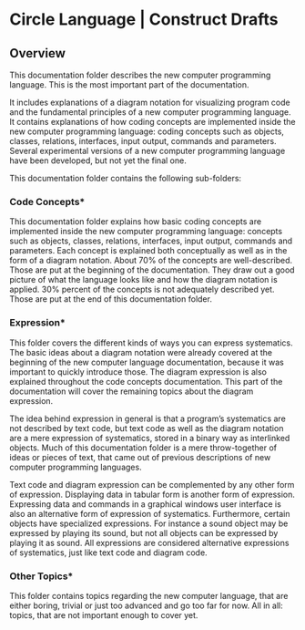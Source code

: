 ﻿Circle Language | Construct Drafts
=================================

Overview
--------

This documentation folder describes the new computer programming language. This is the most important part of the documentation.

It includes explanations of a diagram notation for visualizing program code and the fundamental principles of a new computer programming language. It contains explanations of how coding concepts are implemented inside the new computer programming language: coding concepts such as objects, classes, relations, interfaces, input output, commands and parameters. Several experimental versions of a new computer programming language have been developed, but not yet the final one.

This documentation folder contains the following sub-folders:

### Code Concepts*

This documentation folder explains how basic coding concepts are implemented inside the new computer programming language: concepts such as objects, classes, relations, interfaces, input output, commands and parameters. Each concept is explained both conceptually as well as in the form of a diagram notation. About 70% of the concepts are well-described. Those are put at the beginning of the documentation. They draw out a good picture of what the language looks like and how the diagram notation is applied. 30% percent of the concepts is not adequately described yet. Those are put at the end of this documentation folder.

### Expression*

This folder covers the different kinds of ways you can express systematics. The basic ideas about a diagram notation were already covered at the beginning of the new computer language documentation, because it was important to quickly introduce those. The diagram expression is also explained throughout the code concepts documentation. This part of the documentation will cover the remaining topics about the diagram expression.

The idea behind expression in general is that a program’s systematics are not described by text code, but text code as well as the diagram notation are a mere expression of systematics, stored in a binary way as interlinked objects. Much of this documentation folder is a mere throw-together of ideas or pieces of text, that came out of previous descriptions of new computer programming languages.

Text code and diagram expression can be complemented by any other form of expression. Displaying data in tabular form is another form of expression. Expressing data and commands in a graphical windows user interface is also an alternative form of expression of systematics. Furthermore, certain objects have specialized expressions. For instance a sound object may be expressed by playing its sound, but not all objects can be expressed by playing it as sound. All expressions are considered alternative expressions of systematics, just like text code and diagram code.

### Other Topics*

This folder contains topics regarding the new computer language, that are either boring, trivial or just too advanced and go too far for now. All in all: topics, that are not important enough to cover yet.
